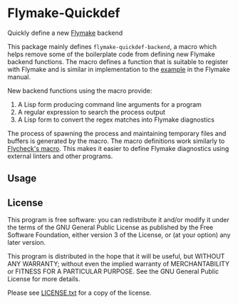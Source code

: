 # Flymake-Quickdef
Quickly define a new [Flymake][flymake] backend

This package mainly defines `flymake-quickdef-backend`, a macro which
helps remove some of the boilerplate code from defining new Flymake
backend functions. The macro defines a function that is suitable to
register with Flymake and is similar in implementation to the
[example][example] in the Flymake manual.

New backend functions using the macro provide:

1. A Lisp form producing command line arguments for a program
2. A regular expression to search the process output
3. A Lisp form to convert the regex matches into Flymake diagnostics

The process of spawning the process and maintaining temporary files
and buffers is generated by the macro. The macro definitions work
similarly to [Flycheck's macro][fly-checker]. This makes it easier to
define Flymake diagnostics using external linters and other programs.

## Usage

## License
This program is free software: you can redistribute it and/or modify
it under the terms of the GNU General Public License as published by
the Free Software Foundation, either version 3 of the License, or (at
your option) any later version.

This program is distributed in the hope that it will be useful, but
WITHOUT ANY WARRANTY; without even the implied warranty of
MERCHANTABILITY or FITNESS FOR A PARTICULAR PURPOSE. See the GNU
General Public License for more details.

Please see [LICENSE.txt](LICENSE.txt) for a copy of the license.

[flymake]: https://www.gnu.org/software/emacs/manual/html_node/flymake/index.html
[example]: https://www.gnu.org/software/emacs/manual/html_node/flymake/An-annotated-example-backend.html
[fly-checker]: https://www.flycheck.org/en/latest/developer/developing.html#writing-the-checker
